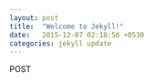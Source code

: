 ```yaml
---
layout: post
title:  "Welcome to Jekyll!"
date:   2015-12-07 02:18:56 +0530
categories: jekyll update
---
```

POST

